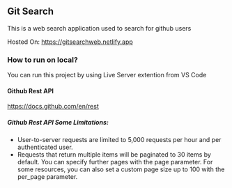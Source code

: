 ## Git Search

This is a web search application used to search for github users

Hosted On: https://gitsearchweb.netlify.app

### How to run on local?

You can run this project by using Live Server extention from VS Code

#### Github Rest API
https://docs.github.com/en/rest

##### Github Rest API Some Limitations:

- User-to-server requests are limited to 5,000 requests per hour and per authenticated user. 
- Requests that return multiple items will be paginated to 30 items by default. You can specify further pages with the page parameter. For some resources, you can also set a custom page size up to 100 with the per_page parameter.


